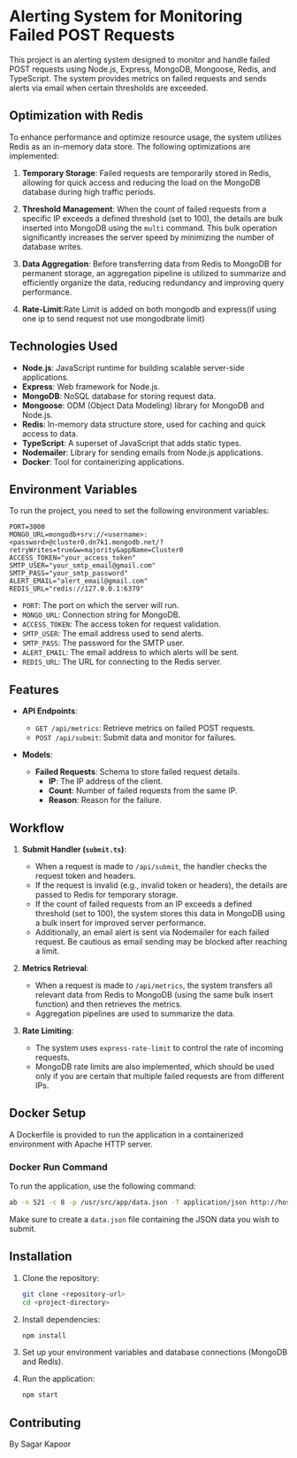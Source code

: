 
# Alerting System for Monitoring Failed POST Requests

This project is an alerting system designed to monitor and handle failed POST requests using Node.js, Express, MongoDB, Mongoose, Redis, and TypeScript. The system provides metrics on failed requests and sends alerts via email when certain thresholds are exceeded.

## Optimization with Redis

To enhance performance and optimize resource usage, the system utilizes Redis as an in-memory data store. The following optimizations are implemented:

1. **Temporary Storage**: Failed requests are temporarily stored in Redis, allowing for quick access and reducing the load on the MongoDB database during high traffic periods.

2. **Threshold Management**: When the count of failed requests from a specific IP exceeds a defined threshold (set to 100), the details are bulk inserted into MongoDB using the `multi` command. This bulk operation significantly increases the server speed by minimizing the number of database writes.

3. **Data Aggregation**: Before transferring data from Redis to MongoDB for permanent storage, an aggregation pipeline is utilized to summarize and efficiently organize the data, reducing redundancy and improving query performance.

4. **Rate-Limit**:Rate Limit is added on both mongodb and express(if using one ip to send request not use mongodbrate limit)
## Technologies Used

- **Node.js**: JavaScript runtime for building scalable server-side applications.
- **Express**: Web framework for Node.js.
- **MongoDB**: NoSQL database for storing request data.
- **Mongoose**: ODM (Object Data Modeling) library for MongoDB and Node.js.
- **Redis**: In-memory data structure store, used for caching and quick access to data.
- **TypeScript**: A superset of JavaScript that adds static types.
- **Nodemailer**: Library for sending emails from Node.js applications.
- **Docker**: Tool for containerizing applications.

## Environment Variables

To run the project, you need to set the following environment variables:

```plaintext
PORT=3000
MONGO_URL=mongodb+srv://<username>:<password>@cluster0.dn7k1.mongodb.net/?retryWrites=true&w=majority&appName=Cluster0
ACCESS_TOKEN="your_access_token"
SMTP_USER="your_smtp_email@gmail.com"
SMTP_PASS="your_smtp_password"
ALERT_EMAIL="alert_email@gmail.com"
REDIS_URL="redis://127.0.0.1:6379"
```

- `PORT`: The port on which the server will run.
- `MONGO_URL`: Connection string for MongoDB.
- `ACCESS_TOKEN`: The access token for request validation.
- `SMTP_USER`: The email address used to send alerts.
- `SMTP_PASS`: The password for the SMTP user.
- `ALERT_EMAIL`: The email address to which alerts will be sent.
- `REDIS_URL`: The URL for connecting to the Redis server.

## Features

- **API Endpoints**:
  - `GET /api/metrics`: Retrieve metrics on failed POST requests.
  - `POST /api/submit`: Submit data and monitor for failures.

- **Models**:
  - **Failed Requests**: Schema to store failed request details.
    - **IP**: The IP address of the client.
    - **Count**: Number of failed requests from the same IP.
    - **Reason**: Reason for the failure.

## Workflow

1. **Submit Handler (`submit.ts`)**:
   - When a request is made to `/api/submit`, the handler checks the request token and headers.
   - If the request is invalid (e.g., invalid token or headers), the details are passed to Redis for temporary storage.
   - If the count of failed requests from an IP exceeds a defined threshold (set to 100), the system stores this data in MongoDB using a bulk insert for improved server performance.
   - Additionally, an email alert is sent via Nodemailer for each failed request. Be cautious as email sending may be blocked after reaching a limit.

2. **Metrics Retrieval**:
   - When a request is made to `/api/metrics`, the system transfers all relevant data from Redis to MongoDB (using the same bulk insert function) and then retrieves the metrics.
   - Aggregation pipelines are used to summarize the data.

3. **Rate Limiting**:
   - The system uses `express-rate-limit` to control the rate of incoming requests.
   - MongoDB rate limits are also implemented, which should be used only if you are certain that multiple failed requests are from different IPs.

## Docker Setup

A Dockerfile is provided to run the application in a containerized environment with Apache HTTP server.

### Docker Run Command

To run the application, use the following command:

```bash
ab -n 521 -c 8 -p /usr/src/app/data.json -T application/json http://host.docker.internal:3000/api/submit
```

Make sure to create a `data.json` file containing the JSON data you wish to submit.

## Installation

1. Clone the repository:
   ```bash
   git clone <repository-url>
   cd <project-directory>
   ```

2. Install dependencies:
   ```bash
   npm install
   ```

3. Set up your environment variables and database connections (MongoDB and Redis).

4. Run the application:
   ```bash
   npm start
   ```

## Contributing

By Sagar Kapoor
